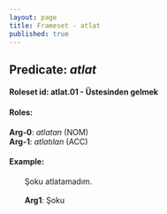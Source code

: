 ```yaml
---
layout: page
title: Frameset - atlat
published: true
---
```

<h2>Predicate: <i>atlat</i></h2>
<h4>Roleset id: atlat.01 - Üstesinden gelmek<br>
<h4>Roles:</h4>
<b>Arg-0</b>: <i>atlatan</i>  (NOM) <br>
<b>Arg-1</b>: <i>atlatılan</i>  (ACC) <br>
<h4>Example:</h4>
&emsp;&emsp;Şoku atlatamadım.<br><br>
&emsp;&emsp;<b>Arg1</b>:  Şoku<br>

